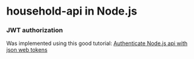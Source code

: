 # household-api in Node.js
### JWT authorization
Was implemented using this good tutorial: [Authenticate Node.js api with json web tokens](https://scotch.io/tutorials/authenticate-a-node-js-api-with-json-web-tokens)